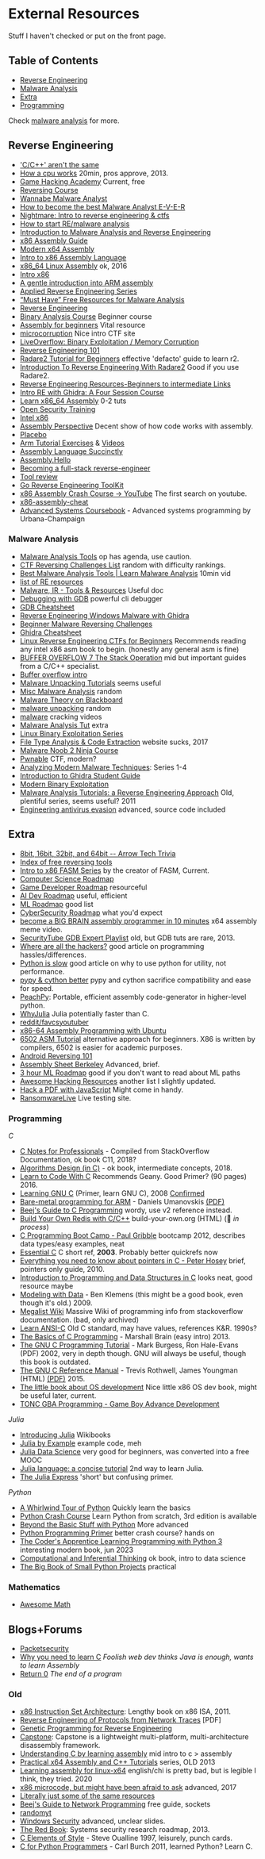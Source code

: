 # External Resources
Stuff I haven't checked or put on the front page.

## Table of Contents

  - [Reverse Engineering](#reverse-engineering)
  - [Malware Analysis](#malware-analysis)
  - [Extra](#extra)
  - [Programming](#programming)

Check [malware analysis](https://github.com/HimoriK/Modern-Reverse-Engineering-Docs/blob/main/malwareanalysis.md) for more.

## Reverse Engineering
* ['C/C++' aren't the same](https://brycevandegrift.xyz/blog/stop-saying-c-and-c++/#fn:1) 
* [How a cpu works](https://www.youtube.com/watch?v=cNN_tTXABUA) 20min, pros approve, 2013.
* [Game Hacking Academy](https://gamehacking.academy/about) Current, free
* [Reversing Course](https://github.com/0xZ0F/Z0FCourse_ReverseEngineering)
* [Wannabe Malware Analyst](https://blog.malwarebytes.com/security-world/2012/09/so-you-want-to-be-a-malware-analyst/)
* [How to become the best Malware Analyst E-V-E-R](http://www.hexacorn.com/blog/2018/04/14/how-to-become-the-best-malware-analyst-e-v-e-r/)
* [Nightmare: Intro to reverse engineering & ctfs](https://guyinatuxedo.github.io/index.html)
* [How to start RE/malware analysis](https://hshrzd.wordpress.com/how-to-start/)
* [Introduction to Malware Analysis and Reverse Engineering](https://class.malware.re/)
* [x86 Assembly Guide](https://www.cs.virginia.edu/~evans/cs216/guides/x86.html)
* [Modern x64 Assembly](https://www.youtube.com/playlist?list=PLKK11Ligqitg9MOX3-0tFT1Rmh3uJp7kA)
* [Intro to x86 Assembly Language](https://www.youtube.com/playlist?list=PLmxT2pVYo5LB5EzTPZGfFN0c2GDiSXgQe)
* [x86_64 Linux Assembly](https://www.youtube.com/playlist?list=PLetF-YjXm-sCH6FrTz4AQhfH6INDQvQSn) ok, 2016
* [Intro x86](https://www.youtube.com/playlist?list=PL038BE01D3BAEFDB0)
* [A gentle introduction into ARM assembly](https://www.shadowinfosec.io/2018/05/a-gentle-introduction-into-arm-assembly.html)
* [Applied Reverse Engineering Series](https://revers.engineering/applied-reverse-engineering-series/)
* [“Must Have” Free Resources for Malware Analysis](https://securityboulevard.com/2020/06/must-have-free-resources-for-malware-analysis/)
* [Reverse Engineering](https://ctf101.org/reverse-engineering/overview/)
* [Binary Analysis Course](https://maxkersten.nl/binary-analysis-course/) Beginner course
* [Assembly for beginners](https://pacman128.github.io/pcasm/) Vital resource
* [microcorruption](https://microcorruption.com) Nice intro CTF site
* [LiveOverflow: Binary Exploitation / Memory Corruption](https://www.youtube.com/playlist?list=PLhixgUqwRTjxglIswKp9mpkfPNfHkzyeN)
* [Reverse Engineering 101](https://malwareunicorn.org/workshops/re101.html#0)
* [Radare2 Tutorial for Beginners](https://www.megabeets.net/a-journey-into-radare-2-part-1/) effective 'defacto' guide to learn r2.
* [Introduction To Reverse Engineering With Radare2](https://www.youtube.com/watch?v=LAkYW5ixvhg) Good if you use Radare2.
* [Reverse Engineering Resources-Beginners to intermediate Links](https://medium.com/@vignesh4303/reverse-engineering-resources-beginners-to-intermediate-guide-links-f64c207505ed)
* [Intro RE with Ghidra: A Four Session Course](https://wrongbaud.github.io/ghidra-training/)
* [Learn x86_64 Assembly](https://gpfault.net/posts/asm-tut-0.txt.html) 0-2 tuts
* [Open Security Training](http://opensecuritytraining.info/Training.html)
* [Intel x86](http://opensecuritytraining.info/IntroX86.html) 
* [Assembly Perspective](https://blog.stephenmarz.com/2020/05/20/assemblys-perspective/) Decent show of how code works with assembly.
* [Placebo](https://redteamlounge.gitbook.io/rtl/resources/reversing)
* [Arm Tutorial Exercises](https://armasm.com/) & [Videos](https://www.youtube.com/watch?v=qX6NoqkAMGU&list=PL3obxknGN_EF1BQAL93XprpNUBo81PHFt) 
* [Assembly Language Succinctly](https://www.syncfusion.com/ebooks/assemblylanguage)
* [Assembly.Hello](http://cssimplified.com/computer-organisation-and-assembly-language-programming/beginner-write-your-first-assembly-language-program-hello-world-explained)
* [Becoming a full-stack reverse-engineer](https://youtu.be/9vKG8-TnawY)
* [Tool review](https://www.pelock.com/articles/reverse-engineering-tools-review)
* [Go Reverse Engineering ToolKit](https://go-re.tk/)
* [x86 Assembly Crash Course → YouTube](https://www.youtube.com/watch?v=75gBFiFtAb8) The first search on youtube.
* [x86-assembly-cheat](https://github.com/cirosantilli/x86-assembly-cheat) 
* [Advanced Systems Coursebook](https://github.com/illinois-cs241/coursebook/blob/pdf_deploy/main.pdf) - Advanced systems programming by Urbana-Champaign 

### Malware Analysis
* [Malware Analysis Tools](https://github.com/rshipp/awesome-malware-analysis) op has agenda, use caution.
* [CTF Reversing Challenges List](https://github.com/N4NU/Reversing-Challenges-List) random with difficulty rankings.
* [Best Malware Analysis Tools | Learn Malware Analysis](https://www.youtube.com/watch?v=Wh_DJTaDq6U) 10min vid
* [list of RE resources](https://github.com/wtsxDev/reverse-engineering)
* [Malware, IR - Tools & Resources](https://docs.google.com/spreadsheets/d/13wBzwmfAoEBPUgcYM4CgSoj--xLicPz777IQ6iSUlNk/edit#gid=1407551440) Useful doc
* [Debugging with GDB](https://sourceware.org/gdb/onlinedocs/gdb/) powerful cli debugger
* [GDB Cheatsheet](https://gist.github.com/r1walz/64babc526d4e6f753c0821e46211dd30)
* [Reverse Engineering Windows Malware with Ghidra](https://www.youtube.com/watch?v=NuSdV8t3S4I)
* [Beginner Malware Reversing Challenges](https://www.malwaretech.com/beginner-malware-reversing-challenges)
* [Ghidra Cheatsheet](https://ghidra-sre.org/CheatSheet.html)
* [Linux Reverse Engineering CTFs for Beginners](https://osandamalith.com/2019/02/11/linux-reverse-engineering-ctfs-for-beginners/) Recommends reading any intel x86 asm book to begin. (honestly any general asm is fine)
* [BUFFER OVERFLOW 7 The Stack Operation](https://www.tenouk.com/Bufferoverflowc/Bufferoverflow1.html) mid but important guides from a C/C++ specialist.
* [Buffer overflow intro](https://myexperiments.io/exploit-basic-buffer-overflow.html)
* [Malware Unpacking Tutorials](https://www.youtube.com/playlist?list=PLynb9SXC4yER8NinXJwV4GHUM9-jaIsN_) seems useful
* [Misc Malware Analysis](https://www.youtube.com/playlist?list=PLynb9SXC4yEQFbBGoLy9yGaHM_71RoTG4) random
* [Malware Theory on Blackboard](https://www.youtube.com/playlist?list=PLynb9SXC4yETaQYYBSg696V77Ku8TOM8-)
* [malware unpacking](https://www.youtube.com/playlist?list=PL3CZ2aaB7m83eYTAVV2knNglB8I4y5QmH) random
* [malware](https://www.youtube.com/playlist?list=PL3CZ2aaB7m81OSOJ5Go-2sBbFcVVxX9Xu) cracking videos
* [Malware Analysis Tut](https://www.youtube.com/playlist?list=PLPsJIruML_Zg_iLA2bfoAPCo5d2aEuuV8) extra
* [Linux Binary Exploitation Series](https://www.taintedbits.com/2020/04/28/linux-binary-exploitation-series-with-pwnable-kr/)
* [File Type Analysis & Code Extraction](https://struppigel.blogspot.com/2017/06/training-1-file-type-analysis-and-code.html?view=sidebar) website sucks, 2017
* [Malware Noob 2 Ninja Course](https://www.youtube.com/playlist?list=PLiFO-R_BI-kAqDPqtnOq2n70mtAZ6xg5N)
* [Pwnable](https://pwnable.xyz/) CTF, modern?
* [Analyzing Modern Malware Techniques](https://danusminimus.github.io/2020/01/22/Analyzing-Modern-Malware-Techniques-Part-1.html): Series 1-4
* [Introduction to Ghidra Student Guide](https://static.grumpycoder.net/pixel/docs/GhidraClass/Beginner/Introduction_to_Ghidra_Student_Guide_withNotes.html#Introduction_to_Ghidra_Student_Guide.html)
* [Modern Binary Exploitation](https://web.archive.org/web/20210710080726/http://security.cs.rpi.edu/courses/binexp-spring2015/)
* [Malware Analysis Tutorials: a Reverse Engineering Approach](https://fumalwareanalysis.blogspot.com/p/malware-analysis-tutorials-reverse.html) Old, plentiful series, seems useful? 2011
* [Engineering antivirus evasion](https://blog.scrt.ch/2020/06/19/engineering-antivirus-evasion/) advanced, source code included

## Extra
* [8bit, 16bit, 32bit, and 64bit -- Arrow Tech Trivia](https://www.youtube.com/watch?v=_SkpnG571z8)
* [Index of free reversing tools](https://docs.google.com/document/d/18FBSpnPrduNidGS4SAQreXITHMz6PyYfx2nqlcTKDSM/edit#heading=h.uzujihnza7no)
* [Intro to x86 FASM Series](https://www.youtube.com/watch?v=gvYEQ4F_qp8&list=PLXIsc9dApNXogHjSTIqbhvYBw5WODn7Yb) by the creator of FASM, Current.
* [Computer Science Roadmap](https://roadmap.sh/computer-science)
* [Game Developer Roadmap](https://github.com/utilForever/game-developer-roadmap) resourceful
* [AI Dev Roadmap](https://i.am.ai/roadmap/#introduction) useful, efficient
* [ML Roadmap](https://github.com/chris-chris/ml-engineer-roadmap) good list
* [CyberSecurity Roadmap](https://roadmap.sh/cyber-security) what you'd expect
* [become a BIG BRAIN assembly programmer in 10 minutes](https://youtu.be/6S5KRJv-7RU) x64 assembly meme video.
* [SecurityTube GDB Expert Playlist](https://www.youtube.com/playlist?list=PLiP0FxVgYuUz0kdK7L7YaI5n4qkOuymue) old, but GDB tuts are rare, 2013.
* [Where are all the hackers?](https://morepablo.com/2023/05/where-have-all-the-hackers-gone.html) good article on programming hassles/differences.
* [Python is slow](https://peter-jp-xie.medium.com/how-slow-is-python-compared-to-c-3795071ce82a) good article on why to use python for utility, not performance.
* [pypy & cython better](https://www.pypy.org/) pypy and cython sacrifice compatibility and ease for speed. 
* [PeachPy](https://github.com/Maratyszcza/PeachPy): Portable, efficient assembly code-generator in higher-level python.
* [WhyJulia](https://ucidatascienceinitiative.github.io/IntroToJulia/Html/WhyJulia) Julia potentially faster than C.
* [reddit/favcsyoutuber](https://www.reddit.com/r/hacking/comments/nj68g2/which_is_your_favourite_cybersecurity_youtube/)
* [x86-64 Assembly Programming with Ubuntu](http://www.egr.unlv.edu/~ed/assembly64.pdf)
* [6502 ASM Tutorial](https://skilldrick.github.io/easy6502/index.html) alternative approach for beginners. X86 is written by compilers, 6502 is easier for academic purposes.
* [Android Reversing 101](https://www.evilsocket.net/2017/04/27/Android-Applications-Reversing-101/)
* [Assembly Sheet Berkeley](https://inst.eecs.berkeley.edu/~cs161/sp15/discussions/dis06-assembly.pdf) Advanced, brief.
* [3 hour ML Roadmap](https://youtu.be/pHiMN_gy9mk) good if you don't want to read about ML paths
* [Awesome Hacking Resources](https://github.com/HimoriK/Awesome-Hacking-Resources) another list I slightly updated.
* [Hack a PDF with JavaScript](https://www.freecodecamp.org/news/extract-pdf-pages-render-with-javascript/) Might come in handy.
* [RansomwareLive](https://ransomware.live/#/) Live testing site.

### Programming 

*C*

* [C Notes for Professionals](https://goalkicker.com/CBook) - Compiled from StackOverflow Documentation, ok book C11, 2018?
* [Algorithms Design (in C)](https://www.ime.usp.br/~pf/algorithms/) - ok book, intermediate concepts, 2018.
* [Learn to Code With C](https://magpi.raspberrypi.com/books/essentials-c-v1) Recommends Geany. Good Primer? (90 pages) 2016.
* [Learning GNU C](https://download-mirror.savannah.gnu.org/releases/c-prog-book/learning_gnu_c.pdf) (Primer, learn GNU C), 2008 [Confirmed](https://www.gnu.org/savannah-checkouts/non-gnu/c-prog-book/)
* [Bare-metal programming for ARM](https://github.com/umanovskis/baremetal-arm) - Daniels Umanovskis [(PDF)](http://umanovskis.se/files/arm-baremetal-ebook.pdf)
* [Beej's Guide to C Programming](https://beej.us/guide/bgc/pdf/bgc_usl_c_1.pdf) wordy, use v2 reference instead.
* [Build Your Own Redis with C/C++](https://build-your-own.org) build-your-own.org (HTML) (:construction: *in process*)
* [C Programming Boot Camp - Paul Gribble](https://gribblelab.org/teaching/CBootCamp/) bootcamp 2012, describes data types/easy examples, neat
* [Essential C](http://cslibrary.stanford.edu/101/EssentialC.pdf) C short ref, **2003**. Probably better quickrefs now
* [Everything you need to know about pointers in C - Peter Hosey](http://boredzo.org/pointers/) brief, pointers only guide, 2010.
* [Introduction to Programming and Data Structures in C](https://codeahoy.com/learn/cprogramming/toc/) looks neat, good resource maybe
* [Modeling with Data](https://ben.klemens.org/pdfs/gsl_stats.pdf) - Ben Klemens (this might be a good book, even though it's old.) 2009. 
* [Megalist Wiki](https://www.wikiod.com/c/getting-started-with-c-language/) Massive Wiki of programming info from stackoverflow documentation. (bad, only archived)
* [Learn ANSI-C](https://dl.icdst.org/pdfs/files/c340d163f17673b5a4d4c0b12301dadf.pdf) Old C standard, may have values, references K&R. 1990s?
* [The Basics of C Programming](https://www.phys.uconn.edu/~rozman/Courses/P2200_13F/downloads/TheBasicsofCProgramming-draft-20131030.pdf) - Marshall Brain (easy intro) 2013.
* [The GNU C Programming Tutorial](http://www.crasseux.com/books/ctut.pdf) - Mark Burgess, Ron Hale-Evans (PDF) 2002, very in depth though. GNU will always be useful, though this book is outdated.
* [The GNU C Reference Manual](https://www.gnu.org/software/gnu-c-manual/gnu-c-manual.html) - Trevis Rothwell, James Youngman (HTML) [(PDF)](https://www.gnu.org/software/gnu-c-manual/gnu-c-manual.pdf) 2015.
* [The little book about OS development](https://ordoflammae.github.io/littleosbook/book.pdf) Nice little x86 OS dev book, might be useful later, current.
* [TONC GBA Programming - Game Boy Advance Development](http://www.coranac.com/tonc/text/toc.htm)

*Julia*

* [Introducing Julia](https://en.wikibooks.org/wiki/Introducing_Julia) Wikibooks
* [Julia by Example](http://samuelcolvin.github.io/JuliaByExample) example code, meh
* [Julia Data Science](https://juliadatascience.io) very good for beginners, was converted into a free MOOC
* [Julia language: a concise tutorial](https://syl1.gitbook.io/julia-language-a-concise-tutorial) 2nd way to learn Julia.
* [The Julia Express](http://bogumilkaminski.pl/files/julia_express.pdf) 'short' but confusing primer.

*Python*

* [A Whirlwind Tour of Python](https://jakevdp.github.io/WhirlwindTourOfPython/) Quickly learn the basics
* [Python Crash Course](https://nostarch.com/pythoncrashcourse2e) Learn Python from scratch, 3rd edition is available
* [Beyond the Basic Stuff with Python](https://inventwithpython.com/beyond/) More advanced
* [Python Programming Primer](https://github.com/HimoriK/Modern-Reverse-Engineering-Docs/files/11782118/Python.Programming.Primer.pdf) better crash course? hands on
* [The Coder's Apprentice Learning Programming with Python 3](https://www.spronck.net/pythonbook/pythonbook.pdf) interesting modern book, jun 2023
* [Computational and Inferential Thinking](https://www.inferentialthinking.com/) ok book, intro to data science
* [The Big Book of Small Python Projects](https://inventwithpython.com/bigbook/) practical

### Mathematics

* [Awesome Math](https://github.com/HimoriK/awesome-math)

## Blogs+Forums
* [Packetsecurity](https://packetstormsecurity.com/)
* [Why you need to learn C](https://www.reddit.com/r/learnprogramming/comments/12oax90/asking_for_clarification_how_is_learning_c/)  *Foolish web dev thinks Java is enough, wants to learn Assembly*
* [Return 0](https://stackoverflow.com/a/20919981) *The end of a program*

### Old
* [x86 Instruction Set Architecture](https://www.amazon.com/X86-Instruction-Set-Architecture-Comprehensive/dp/0977087859): Lengthy book on x86 ISA, 2011.
* [Reverse Engineering of Protocols from Network Traces](http://www.di.fc.ul.pt/~nuno/PAPERS/WCRE11.pdf) [PDF]
* [Genetic Programming for Reverse Engineering](https://web.eecs.umich.edu/~weimerw/p/weimer-wcre2013-re-preprint.pdf)
* [Capstone](http://www.capstone-engine.org/): Capstone is a lightweight multi-platform, multi-architecture disassembly framework.
* [Understanding C by learning assembly](https://www.recurse.com/blog/7-understanding-c-by-learning-assembly) mid intro to c > assembly
* [Practical x64 Assembly and C++ Tutorials](https://www.youtube.com/playlist?list=PL0C5C980A28FEE68D) series, OLD 2013
* [Learning assembly for linux-x64](https://github.com/0xAX/asm) english/chi is pretty bad, but is legible I think, they tried. 2020
* [x86 microcode, but might have been afraid to ask](https://media.ccc.de/v/34c3-9058-everything_you_want_to_know_about_x86_microcode_but_might_have_been_afraid_to_ask) advanced, 2017
* [Literally just some of the same resources](https://determined-pink-c50.notion.site/806c7afcbce24dc19e26fcd4b9c84f7b?v=21a0d4cde27942c48924ef5b078acc99)
* [Beej's Guide to Network Programming](https://github.com/HimoriK/Modern-Reverse-Engineering-Docs/files/11522150/bgnet_usl_bw_1.pdf) free guide, sockets
* [randomyt](https://www.youtube.com/c/BenEater/videos)
* [Windows Security](http://www.cse.tkk.fi/fi/opinnot/T-110.6220/2014_Reverse_Engineering_Malware_AND_Mobile_Platform_Security_AND_Software_Security/luennot-files/T1106220.pdf) advanced, unclear slides.
* [The Red Book](https://www.red-book.eu/m/documents/syssec_red_book.pdf): Systems security research roadmap, 2013.
* [C Elements of Style](http://www.oualline.com/books.free/style/) - Steve Oualline 1997, leisurely, punch cards.
* [C for Python Programmers](http://www.cburch.com/books/cpy/) - Carl Burch 2011, learned Python? Learn C.
